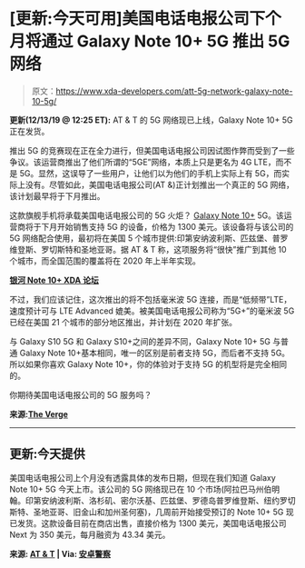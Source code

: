 # [更新:今天可用]美国电话电报公司下个月将通过 Galaxy Note 10+ 5G 推出 5G 网络

> 原文：<https://www.xda-developers.com/att-5g-network-galaxy-note-10-5g/>

**更新(12/13/19 @ 12:25 ET):** AT & T 的 5G 网络现已上线，Galaxy Note 10+ 5G 正在发货。

推出 5G 的竞赛现在正在全力进行，但美国电话电报公司因试图作弊而受到了一些争议。该运营商推出了他们所谓的“5GE”网络，本质上只是更名为 4G LTE，而不是 5G。显然，这误导了一些用户，让他们以为他们的手机上实际上有 5G，而实际上没有。尽管如此，美国电话电报公司(AT &)正计划推出一个真正的 5G 网络，该计划最早将于下月推出。

这款旗舰手机将承载美国电话电报公司的 5G 火炬？ [Galaxy Note 10+](https://www.xda-developers.com/samsung-galaxy-note-10-review/) 5G。该运营商将于下月开始销售支持 5G 的设备，价格为 1300 美元。该设备将与该公司的 5G 网络配合使用，最初将在美国 5 个城市提供:印第安纳波利斯、匹兹堡、普罗维登斯、罗切斯特和圣地亚哥。据 AT & T 称，这项服务将“很快”推广到其他 10 个城市，而全国范围的覆盖将在 2020 年上半年实现。

**[银河 Note 10+ XDA 论坛](https://forum.xda-developers.com/galaxy-note-10+)**

不过，我们应该记住，这次推出的将不包括毫米波 5G 连接，而是“低频带”LTE，速度预计可与 LTE Advanced 媲美。被美国电话电报公司称为“5G+”的毫米波 5G 已经在美国 21 个城市的部分地区推出，并计划在 2020 年扩张。

与 Galaxy S10 5G 和 Galaxy S10+之间的差异不同，Galaxy Note 10+ 5G 与普通 Galaxy Note 10+基本相同，唯一的区别是前者支持 5G，而后者不支持 5G。所以如果你喜欢 Galaxy Note 10+，你的体验对于支持 5G 的机型将是完全相同的。

你期待美国电话电报公司的 5G 服务吗？

**来源:[The Verge](https://www.theverge.com/platform/amp/2019/11/22/20977087/att-5g-consumer-launch-galaxy-s10-plus-5g)**

* * *

## 更新:今天提供

美国电话电报公司上个月没有透露具体的发布日期，但现在我们知道 Galaxy Note 10+ 5G 今天上市。该公司的 5G 网络现已在 10 个市场(阿拉巴马州伯明翰。印第安纳波利斯、洛杉矶、密尔沃基、匹兹堡、罗德岛普罗维登斯、纽约罗切斯特、圣地亚哥、旧金山和加州圣何塞)，几周前开始接受预订的 Note 10+ 5G 现已发货。这款设备目前在商店出售，直接价格为 1300 美元，美国电话电报公司 Next 为 350 美元，每月融资为 43.34 美元。

**来源: [AT & T](https://about.att.com/story/2019/5g_launch.html) | Via: [安卓警察](https://www.androidpolice.com/2019/12/13/att-note10-5g-available-as-of-today-pre-orders-now-shipping/)**